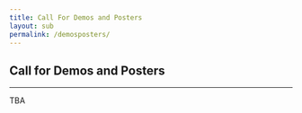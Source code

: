 ```yaml
---
title: Call For Demos and Posters
layout: sub
permalink: /demosposters/
---
```


<h2>Call for Demos and Posters </h2>
<hr/>
TBA